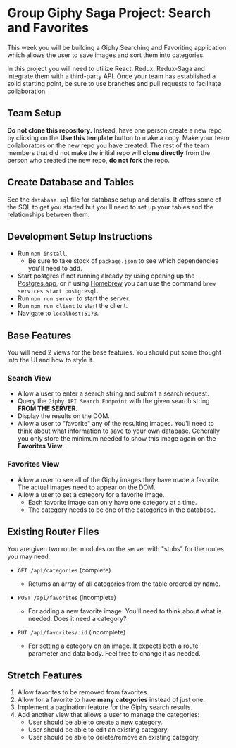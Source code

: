 # Group Giphy Saga Project: Search and Favorites

This week you will be building a Giphy Searching and Favoriting application which allows the user to save images and sort them into categories.

In this project you will need to utilize React, Redux, Redux-Saga and integrate them with a third-party API. Once your team has established a solid starting point, be sure to use branches and pull requests to facilitate collaboration.

## Team Setup

**Do not clone this repository.** Instead, have one person create a new repo by clicking on the **Use this template** button to make a copy. Make your team collaborators on the new repo you have created. The rest of the team members that did not make the initial repo will **clone directly** from the person who created the new repo, **do not fork** the repo.

## Create Database and Tables

See the `database.sql` file for database setup and details. It offers some of the SQL to get you started but you'll need to set up your tables and the relationships between them.

## Development Setup Instructions

- Run `npm install`.
    - Be sure to take stock of `package.json` to see which dependencies you'll need to add.
- Start postgres if not running already by using opening up the [Postgres.app](https://postgresapp.com), or if using [Homebrew](https://brew.sh) you can use the command `brew services start postgresql`.
- Run `npm run server` to start the server.
- Run `npm run client` to start the client.
- Navigate to `localhost:5173`.

## Base Features

You will need 2 views for the base features. You should put some thought into the UI and how to style it.

### Search View

- Allow a user to enter a search string and submit a search request.
- Query the `Giphy API Search Endpoint` with the given search string **FROM THE SERVER**.
- Display the results on the DOM.
- Allow a user to "favorite" any of the resulting images. You'll need to think about what information to save to your own database. Generally you only store the minimum needed to show this image again on the **Favorites View**.

### Favorites View

- Allow a user to see all of the Giphy images they have made a favorite. The actual images need to appear on the DOM.
- Allow a user to set a category for a favorite image.
    - Each favorite image can only have one category at a time.
    - The category needs to be one of the categories in the database.

## Existing Router Files

You are given two router modules on the server with "stubs" for the routes you may need.

- `GET /api/categories` (complete)
    - Returns an array of all categories from the table ordered by name.

- `POST /api/favorites` (incomplete)
    - For adding a new favorite image. You'll need to think about what is needed. Does it need a category?

- `PUT /api/favorites/:id` (incomplete)
    - For setting a category on an image. It expects both a route parameter and data body. Feel free to change it as needed.

## Stretch Features

1. Allow favorites to be removed from favorites.
1. Allow for a favorite to have **many categories** instead of just one.
1. Implement a pagination feature for the Giphy search results.
1. Add another view that allows a user to manage the categories:
    - User should be able to create a new category.
    - User should be able to edit an existing category.
    - User should be able to delete/remove an existing category.
